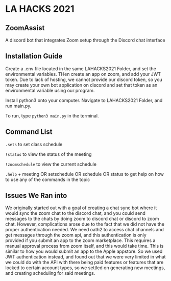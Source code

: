 # LA HACKS 2021
## ZoomAssist
A discord bot that integrates Zoom setup through the Discord chat interface
## Installation Guide
Create a .env file located in the same LAHACKS2021 Folder, and set the environmental variables. THen create an app on zoom, and add your JWT token. 
Due to lack of hosting, we cannot provide our discord token, so you may create your own bot application on discord and set that token as an environmental variable using our program.

Install python3 onto your computer. Navigate to LAHACKS2021 Folder, and run main.py.

To run, type `python3 main.py` in the terminal.
## Command List
`.sets` to set class schedule

`!status` to view the status of the meeting 

`!zoomschedule` to view the current schedule 

`.help` + meeting OR setschedule OR schedule OR status to get help on how to use any of the commands in the topic

## Issues We Ran into
We originally started out with a goal of creating a chat sync bot where it would sync the zoom chat to the discord chat, and you could send messages to the chats by doing zoom to discord chat or discord to zoom chat. However, complications arose due to the fact that we did not have the proper authentication needed. We need oath2 to access chat channels and get messages through the zoom api, and this authentication is only provided if you submit an app to the zoom marketplace. This requires a manual approval process from zoom itself, and this would take time. This is similar to how you would submit an app to the Apple appstore. So we used JWT authentication instead, and found out that we were very limited in what we could do with the API with there being paid features or features that are locked to certain account types, so we settled on generating new meetings, and creating scheduling for said meetings.